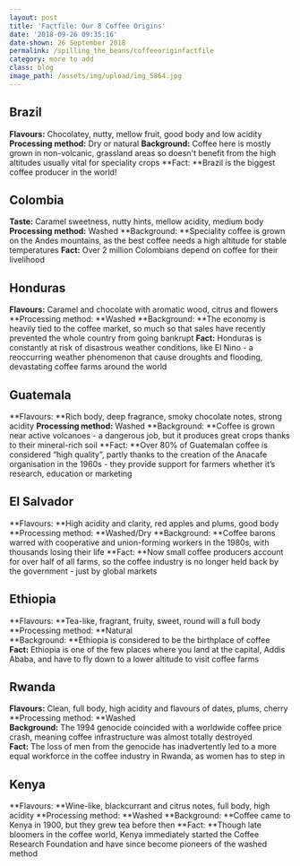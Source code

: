 ```yaml
---
layout: post
title: 'Factfile: Our 8 Coffee Origins'
date: '2018-09-26 09:35:16'
date-shown: 26 September 2018
permalink: /spilling_the_beans/coffeeoriginfactfile
category: more to add
class: blog
image_path: /assets/img/upload/img_5864.jpg
---
```

## Brazil

**Flavours:** Chocolatey, nutty, mellow fruit, good body and low acidity   **Processing method:** Dry or natural                                                      **Background:** Coffee here is mostly grown in non-volcanic, grassland areas so doesn't benefit from the high altitudes usually vital for speciality crops  **Fact: **Brazil is the biggest coffee producer in the world!

## **Colombia**

**Taste:** Caramel sweetness, nutty hints, mellow acidity, medium body		**Processing method:** Washed                                                              **Background: **Speciality coffee is grown on the Andes mountains, as the best coffee needs a high altitude for stable temperatures                                     **Fact:** Over 2 million Colombians depend on coffee for their livelihood

## Honduras

**Flavours:** Caramel and chocolate with aromatic wood, citrus and flowers **Processing method: **Washed                                                               **Background: **The economy is heavily tied to the coffee market, so much so that sales have recently prevented the whole country from going bankrupt  **Fact:** Honduras is constantly at risk of disastrous weather conditions, like El Nino - a reoccurring weather phenomenon that cause droughts and flooding, devastating coffee farms around the world

## Guatemala

**Flavours: **Rich body, deep fragrance, smoky chocolate notes, strong acidity **Processing method:** Washed                                                               **Background: **Coffee is grown near active volcanoes - a dangerous job, but it produces great crops thanks to their mineral-rich soil                                        **Fact: **Over 80% of Guatemalan coffee is considered “high quality”, partly thanks to the creation of the Anacafe organisation in the 1960s - they provide support for farmers whether it’s research, education or marketing

## El Salvador

**Flavours: **High acidity and clarity, red apples and plums, good body **Processing method: **Washed/Dry                                                        **Background: **Coffee barons warred with cooperative and union-forming workers in the 1980s, with thousands losing their life                                    **Fact: **Now small coffee producers account for over half of all farms, so the coffee industry is no longer held back by the government - just by global markets

## Ethiopia 

**Flavours: **Tea-like, fragrant, fruity, sweet, round will a full body           **Processing method: **Natural\
**Background: **Ethiopia is considered to be the birthplace of coffee\
**Fact:** Ethiopia is one of the few places where you land at the capital, Addis Ababa, and have to fly down to a lower altitude to visit coffee farms

## Rwanda

**Flavours:** Clean, full body, high acidity and flavours of dates, plums, cherry **Processing method: **Washed\
**Background:** The 1994 genocide coincided with a worldwide coffee price crash, meaning coffee infrastructure was almost totally destroyed\
**Fact:** The loss of men from the genocide has inadvertently led to a more equal workforce in the coffee industry in Rwanda, as women has to step in

## Kenya

**Flavours: **Wine-like, blackcurrant and citrus notes, full body, high acidity **Processing method: **Washed                                                               **Background: **Coffee came to Kenya in 1900, but they grew tea before then **Fact: **Though late bloomers in the coffee world, Kenya immediately started the Coffee Research Foundation and have since become pioneers of the washed method

